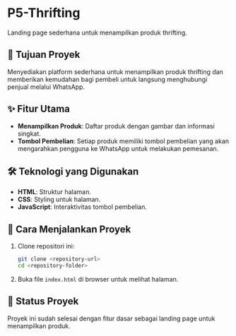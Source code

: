 # P5-Thrifting

Landing page sederhana untuk menampilkan produk thrifting.

## 🎯 Tujuan Proyek

Menyediakan platform sederhana untuk menampilkan produk thrifting dan memberikan kemudahan bagi pembeli untuk langsung menghubungi penjual melalui WhatsApp.

## ✨ Fitur Utama

- **Menampilkan Produk**: Daftar produk dengan gambar dan informasi singkat.  
- **Tombol Pembelian**: Setiap produk memiliki tombol pembelian yang akan mengarahkan pengguna ke WhatsApp untuk melakukan pemesanan.

## 🛠️ Teknologi yang Digunakan

- **HTML**: Struktur halaman.  
- **CSS**: Styling untuk halaman.  
- **JavaScript**: Interaktivitas tombol pembelian.

## 🚀 Cara Menjalankan Proyek

1. Clone repositori ini:  
   ```bash
   git clone <repository-url>
   cd <repository-folder>
   ```

2. Buka file `index.html` di browser untuk melihat halaman.

## 🚧 Status Proyek

Proyek ini sudah selesai dengan fitur dasar sebagai landing page untuk menampilkan produk.

